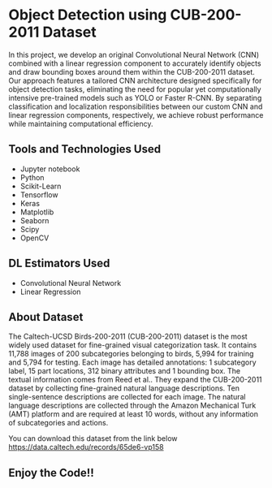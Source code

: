 # Object Detection using CUB-200-2011 Dataset

In this project, we develop an original Convolutional Neural Network (CNN) combined with a linear regression component to accurately identify objects and draw bounding boxes around them within the CUB-200-2011 dataset. Our approach features a tailored CNN architecture designed specifically for object detection tasks, eliminating the need for popular yet computationally intensive pre-trained models such as YOLO or Faster R-CNN. By separating classification and localization responsibilities between our custom CNN and linear regression components, respectively, we achieve robust performance while maintaining computational efficiency.

## Tools and Technologies Used
* Jupyter notebook
* Python
* Scikit-Learn
* Tensorflow
* Keras
* Matplotlib
* Seaborn
* Scipy
* OpenCV

## DL Estimators Used
* Convolutional Neural Network
* Linear Regression

## About Dataset
The Caltech-UCSD Birds-200-2011 (CUB-200-2011) dataset is the most widely used dataset for fine-grained visual categorization task. It contains 11,788 images of 200 subcategories belonging to birds, 5,994 for training and 5,794 for testing. Each image has detailed annotations: 1 subcategory label, 15 part locations, 312 binary attributes and 1 bounding box. The textual information comes from Reed et al.. They expand the CUB-200-2011 dataset by collecting fine-grained natural language descriptions. Ten single-sentence descriptions are collected for each image. The natural language descriptions are collected through the Amazon Mechanical Turk (AMT) platform and are required at least 10 words, without any information of subcategories and actions.

You can download this dataset from the link below
<https://data.caltech.edu/records/65de6-vp158>

## Enjoy the Code!!

